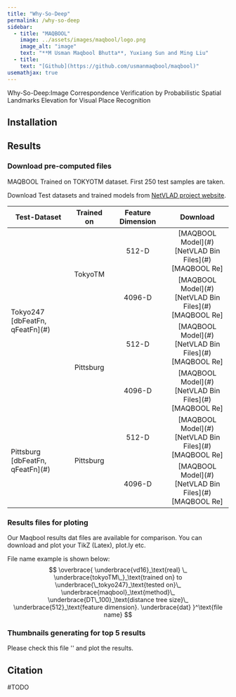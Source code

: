 ```yaml
---
title: "Why-So-Deep"
permalink: /why-so-deep
sidebar:
  - title: "MAQBOOL"
    image: ../assets/images/maqbool/logo.png
    image_alt: "image"
    text: "**M Usman Maqbool Bhutta**, Yuxiang Sun and Ming Liu"
  - title: 
    text: "[Github](https://github.com/usmanmaqbool/maqbool)"
usemathjax: true
---
```


Why-So-Deep:Image Correspondence Verification by Probabilistic Spatial Landmarks Elevation for Visual Place Recognition
## Installation

## Results

### Download pre-computed files

MAQBOOL Trained on TOKYOTM dataset. First 250 test samples are taken.

Download Test datasets and trained models from [NetVLAD project website](https://www.di.ens.fr/willow/research/netvlad/).


<table align="center">
    <thead>
        <tr>
            <th>Test-Dataset</th>
            <th align="center">Trained on</th>
            <th align="center">Feature Dimension</th>
            <th align="center">Download</th>
        </tr>
    </thead>
    <tbody>
        <tr>
            <td rowspan=4>Tokyo247 <br> [dbFeatFn, qFeatFn](#)</td>
            <td rowspan=2 align="center">TokyoTM</td>
            <td align="center">512-D</td>
            <td align="center">[MAQBOOL Model](#) <br> [NetVLAD Bin Files](#) <br> [MAQBOOL Re]</td>
        </tr>
        <tr>
            <td align="center">4096-D</td>
            <td align="center">[MAQBOOL Model](#) <br> [NetVLAD Bin Files](#) <br> [MAQBOOL Re]</td>
        </tr>
        <tr>
            <td rowspan=2 align="center">Pittsburg</td>
            <td align="center"> 512-D</td>
            <td align="center">[MAQBOOL Model](#) <br> [NetVLAD Bin Files](#) <br> [MAQBOOL Re]</td>
        </tr>
        <tr>
            <td align="center">4096-D</td>
            <td align="center">[MAQBOOL Model](#) <br> [NetVLAD Bin Files](#) <br> [MAQBOOL Re]</td>
        </tr>
        <tr>
            <td rowspan=2>Pittsburg <br> [dbFeatFn, qFeatFn](#)</td>
            <td rowspan=2 align="center">Pittsburg</td>
            <td align="center" >512-D</td>
            <td align="center">[MAQBOOL Model](#) <br> [NetVLAD Bin Files](#) <br> [MAQBOOL Re]</td>
        </tr>
        <tr>
            <td align="center">4096-D</td>
            <td align="center">[MAQBOOL Model](#) <br> [NetVLAD Bin Files](#) <br> [MAQBOOL Re]</td>
        </tr>
    </tbody>
</table>

### Results files for ploting

Our Maqbool results dat files are available for comparison. You can download and plot your TikZ (Latex), plot.ly etc.

File name example is shown below:
$$
\overbrace{
    \underbrace{vd16}_\text{real} \_
    \underbrace{tokyoTM\_}_\text{trained on} to
    \underbrace{\_tokyo247}_\text{tested on}\_
    \underbrace{maqbool}_\text{method}\_
    \underbrace{DT\_100}_\text{distance tree size}\_
    \underbrace{512}_\text{feature dimension}.
    \underbrace{dat}
   }^\text{file name}
$$



### Thumbnails generating for top 5 results

Please check this file '' and plot the results.

## Citation 

#TODO